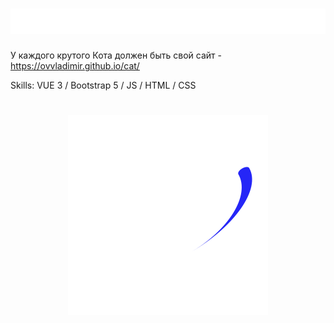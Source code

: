 <h1><img src="img/text.svg" alt="Typing SVG" /></h1>

У каждого крутого Кота должен быть свой сайт - https://ovvladimir.github.io/cat/

Skills: VUE 3 / Bootstrap 5 / JS / HTML / CSS
<h1 align="center"><img src="img/cat.svg" /></h1>